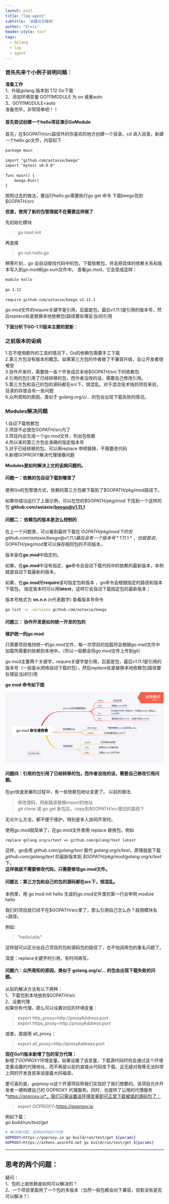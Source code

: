 ```yaml
---
layout: post
title: "log-agent"
subtitle: '自建日志框架'
author: "Elvis"
header-style: text
tags:
  - Golang
  - log
  - agent 
---
```


### 首先先来个小例子说明问题：

**准备工作**  
1、升级golang 版本到 1.12 Go下载  
2、添加环境变量 GO111MODULE 为 on 或者auto  
3、GO111MODULE=auto  
准备完毕，非常简单吧！！

#### 首先尝试创建一个hello项目演示GoModule

 首先，在$GOPATH/src路径外的你喜欢的地方创建一个目录，cd 进入目录，新建一个hello.go文件，内容如下

```
package main

import "github.com/astaxie/beego"
import "mytest v0.0.0"

func main() {
    beego.Run()
}

```

按照过去的做法，要运行hello.go需要执行go get 命令 下载beego包到 $GOPATH/src

**但是，使用了新的包管理就不在需要这样做了**

先初始化模块 
>go mod init

再直接
>go run hello.go

稍等片刻… go 会自动查找代码中的包，下载依赖包，并且把具体的依赖关系和版本写入到go.mod和go.sum文件中。
查看go.mod，它会变成这样：

```
module hello

go 1.12

require github.com/astaxie/beego v1.11.1

```
*go.mod*文件的*require*关键字是引用，后面是包，最后*v1.11.1*是引用的版本号，然后*replace*处是替换本地依赖包(路径要处理妥当)的引用


**下面分析下GO-1.11版本主要的更新：**  

### 之前版本的诟病

1.在不使用额外的工具的情况下，Go的依赖包需要手工下载  
2.第三方包没有版本的概念，如果第三方包的作者做了不兼容升级，会让开发者很难受  
3.协作开发时，需要统一各个开发成员本地$GOPATH/src下的依赖包  
4.引用的包引用了已经转移的包，而作者没改的话，需要自己修改引用。  
5.第三方包和自己的包的源码都在src下，很混乱。对于混合技术栈的项目来说，目录的存放会有一些问题  
6.众所周知的原因，类似于 golang.org/x/... 的包会出现下载失败的情况。  

### Modules解决问题
1.自动下载依赖包  
2.项目不必放在GOPATH/src内了  
3.项目内会生成一个go.mod文件，列出包依赖  
4.所以来的第三方包会准确的指定版本号  
5.对于已经转移的包，可以用replace 申明替换，不需要改代码  
6.新增GOPROXY解决代理镜像问题  



**Modules是如何解决上文的诟病问题的。**


#### 问题一：依赖的包自动下载到哪里了

使用Go的包管理方式，依赖的第三方包被下载到了$GOPATH/pkg/mod路径下。

如果你成功运行了上面示例，可以在您的$GOPATH/pkg/mod 下找到一个这样的包 **github.com/astaxie/beego@v1.11.1**

####  问题二： 依赖包的版本是怎么控制的

在上一个问题里，可以看到最终下载在  $GOPATH/pkg/mod 下的包 github.com/astaxie/beego@v1.11.1 最后会有一个版本号 *1.11.1*，
也就是说，$GOPATH/pkg/mod里可以保存相同包的不同版本。

版本是在**go.mod**中指定的。

如果，在**go.mod**中没有指定，**go**命令会自动下载代码中的依赖的最新版本，本例就是自动下载最新的版本。

如果，在**go.mod**用**require**语句指定包和版本 ，go命令会根据指定的路径和版本下载包，
指定版本时可以用**latest**，这样它会自动下载指定包的最新版本；

版本号格式为 **vn.n.n** (n代表数字)
查看版本号命令

```bash
go list -m -versions github.com/astaxie/beego
```

#### 问题三： 协作开发是如何统一开发的包的

**维护统一的go.mod**

只需要项目维持统一的go.mod文件，每一次项目的加载将会根据go.mad文件中加载所需要的依赖到本地中。（所以一般都会将go.mod文件上传到git）

go.mod主要两个关键字，*require*关键字是引用，后面是包，最后*v1.11.1*是引用的版本号（一般是从网络自动下载的包），然后*replace*处是替换本地依赖包(路径要处理妥当)的引用


**go mod 命令如下图**

![](/img/in-post/gomod_command.png)



####  问题四：引用的包引用了已经转移的包，而作者没改的话，需要自己修改引用问题。

在go快速发展的过程中，有一些依赖包地址变更了。
以前的做法

>修改源码，用新路径替换import的地址  
>git clone 或 go get 新包后，copy到$GOPATH/src里旧的路径下


无论什么方法，都不便于维护，特别是多人协同开发时。

使用go.mod就简单了，在go.mod文件里用 replace 替换包，例如

```
replace golang.org/x/text => github.com/golang/text latest
```

这样，go会用 *github.com/golang/text* 替代 *golang.org/x/text*，原理就是下载*github.com/golang/text* 的最新版本到 *$GOPATH/pkg/mod/golang.org/x/text*下。  
**这样做就不需要修改代码，只需要修改go.mod文件。**

####  问题五：第三方包和自己的包的源码都在src下，很混乱。

本例里，用 go mod init hello 生成的go.mod文件里的第一行会申明
module hello

我们的项目就已经不在$GOPATH/src里了，那么引用自己怎么办？就用模块名+路径。

例如:
>"hello/utils"

这样就可以区分出自己项目的包和源码包的路径了，也不怕调用包的重名问题了。

深度：replace关键字的引用，有时间再写。

#### 问题六：众所周知的原因，类似于 golang.org/x/... 的包会出现下载失败的问题。

从前的解决方法有以下两种：  
1、下载包到本地放到$GOPATH/src  
2、设置代理  
如果你有代理，那么可以设置对应的环境变量：
>export http_proxy=http://proxyAddress:port  
>export https_proxy=http://proxyAddress:port  

或者，直接用 all_proxy：  
>export all_proxy=http://proxyAddress:port  

**现在Go11版本新增了包的官方代理：**  
新增了*GOPROXY*环境变量。如果设置了该变量，下载源代码时将会通过这个环境变量设置的代理地址，而不再是以前的直接从代码库下载。这无疑对我等无法科学上网的开发良民来说是最大的福音。  

更可喜的是，*goproxy.io*这个开源项目帮我们实现好了我们想要的。该项目允许开发者一键构建自己的 GOPROXY 代理服务。同时，也提供了公用的代理服务*https://goproxy.io*，我们只需设置该环境变量即可正常下载被墙的源码包了：
>export GOPROXY=https://goproxy.io  


例如下载：  
*go build/run/test/get*
```bash
# 解决墙问题，使用GOPROXY代理
GOPROXY=https://goproxy.io go build/run/test/get ${params}
GOPROXY=https://athens.azurefd.net go build/run/test/get ${params}  

```


---

## 思考的两个问题：

疑问：  
1、包的上层依赖是如何可以解决的？  
2、一个项目里面用了一个包的多版本（当然一般包都会向下兼容，但若没有是否可以解决？）